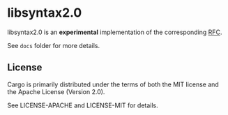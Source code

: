 # libsyntax2.0

libsyntax2.0 is an **experimental** implementation of the corresponding [RFC](https://github.com/rust-lang/rfcs/pull/2256).

See `docs` folder for more details.



## License

Cargo is primarily distributed under the terms of both the MIT license
and the Apache License (Version 2.0).

See LICENSE-APACHE and LICENSE-MIT for details.

